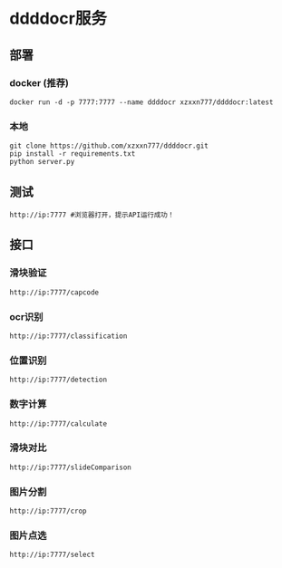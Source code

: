 # ddddocr服务

## 部署
### docker (推荐)
```shell
docker run -d -p 7777:7777 --name ddddocr xzxxn777/ddddocr:latest
```
### 本地
```shell
git clone https://github.com/xzxxn777/ddddocr.git
pip install -r requirements.txt
python server.py
```

## 测试
```shell
http://ip:7777 #浏览器打开，提示API运行成功！
```

## 接口
### 滑块验证
```shell
http://ip:7777/capcode
```
### ocr识别
```classification
http://ip:7777/classification
```
### 位置识别
```shell
http://ip:7777/detection
```
### 数字计算
```shell
http://ip:7777/calculate
```
### 滑块对比
```shell
http://ip:7777/slideComparison
```
### 图片分割
```shell
http://ip:7777/crop
```
### 图片点选
```shell
http://ip:7777/select
```
